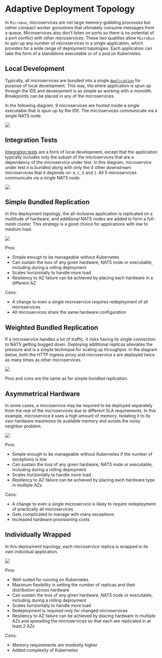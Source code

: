 # Adaptive Deployment Topology

In `Microbus`, microservices are not large memory-gobbling processes but rather compact worker goroutines that ultimately consume messages from a queue. Microservices also don’t listen on ports so there is no potential of a port conflict with other microservices. These two qualities allow `Microbus` to spin up any number of microservices in a single application, which provides for a wide range of deployment topologies. Each application can take the form of a standalone executable or of a pod on Kubernetes. 

## Local Development

Typically, all microservices are bundled into a single [`Application`](../structure/application.md) for purpose of local development. This way, the entire application is spun up through the IDE and development is as simple as working with a monolith. Breakpoints can be placed in any of the microservices.

In the following diagram, 9 microservices are hosted inside a single executable that is spun up by the IDE. The microservices communicate via a single NATS node.

<img src="./topology-1.drawio.svg">
<p>

## Integration Tests

[Integration tests](../blocks/integration-testing.md) are a form of local development, except that the application typically includes only the subset of the microservices that are a dependency of the microservice under test. In this diagram, microservice under test `H` is bundled along with only the 4 other downstream microservices that it depends on: `A`, `C`, `E` and `I`. All 5 microservices communicate via a single NATS node.

<img src="./topology-2.drawio.svg">
<p>

## Simple Bundled Replication

In this deployment topology, the all-inclusive application is replicated on a multitude of hardware, and additional NATS nodes are added to form a full-mesh cluster. This strategy is a good choice for applications with low to medium load.

<img src="./topology-3.drawio.svg">
<p>

Pros:
* Simple enough to be manageable without Kubernetes
* Can sustain the loss of any given hardware, NATS node or executable, including during a rolling deployment
* Scales horizontally to handle more load
* Resiliency to AZ failure can be achieved by placing each hardware in a different AZ

Cons:
* A change to even a single microservice requires redeployment of all microservices
* All microservices share the same hardware configuration

## Weighted Bundled Replication 

If a microservice handles a lot of traffic, it risks having its single connection to NATS getting bogged down. Deploying additional replicas alleviates the pressure and is a simple technique for scaling up throughput. In the diagram below, both the HTTP ingress proxy and microservice `A` are deployed twice as many times as other microservices.

<img src="./topology-4.drawio.svg">
<p>

Pros and cons are the same as for simple bundled replication.

## Asymmetrical Hardware

In some cases, a microservice may be required to be deployed separately from the rest of the microservices due to different SLA requirements. In this example, microservice `B` uses a high amount of memory. Isolating it to its own hardware maximizes its available memory and avoids the noisy neighbor problem.

<img src="./topology-5.drawio.svg">
<p>

Pros:
* Simple enough to be manageable without Kubernetes if the number of exceptions is low
* Can sustain the loss of any given hardware, NATS node or executable, including during a rolling deployment
* Scales horizontally to handle more load
* Resiliency to AZ failure can be achieved by placing each hardware type in multiple AZs

Cons:
* A change to even a single microservice is likely to require redeployment of practically all microservices
* Gets complicated to manage with many exceptions
* Increased hardware provisioning costs

## Individually Wrapped

In this deployment topology, each microservice replica is wrapped in its own individual application.

<img src="./topology-6.drawio.svg">
<p>

Pros:
* Well-suited for running on Kubernetes
* Maximum flexibility in setting the number of replicas and their distribution across hardware
* Can sustain the loss of any given hardware, NATS node or executable, including during a rolling deployment
* Scales horizontally to handle more load
* Redeployment is required only for changed microservices
* Resiliency to AZ failure can be achieved by placing hardware in multiple AZs and spreading the microservices so that each are replicated in at least 2 AZs

Cons:
* Memory requirements are modestly higher
* Added complexity of Kubernetes
